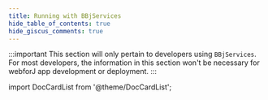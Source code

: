 ```yaml
---
title: Running with BBjServices
hide_table_of_contents: true
hide_giscus_comments: true
---
```


:::important 
This section will only pertain to developers using `BBjServices`. For most developers, the information in this section won't be necessary for webforJ app development or deployment.
:::

<Head>
  <style>{`
  .container {
    max-width: 65em !important;
  }
  `}</style>
</Head>

<!-- vale off -->
import DocCardList from '@theme/DocCardList';

<!-- vale on -->

<DocCardList className="topics-list" />